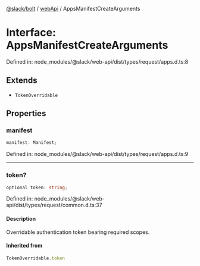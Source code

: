[@slack/bolt](../../../../index.md) / [webApi](../index.md) / AppsManifestCreateArguments

# Interface: AppsManifestCreateArguments

Defined in: node\_modules/@slack/web-api/dist/types/request/apps.d.ts:8

## Extends

- `TokenOverridable`

## Properties

### manifest

```ts
manifest: Manifest;
```

Defined in: node\_modules/@slack/web-api/dist/types/request/apps.d.ts:9

***

### token?

```ts
optional token: string;
```

Defined in: node\_modules/@slack/web-api/dist/types/request/common.d.ts:37

#### Description

Overridable authentication token bearing required scopes.

#### Inherited from

```ts
TokenOverridable.token
```
